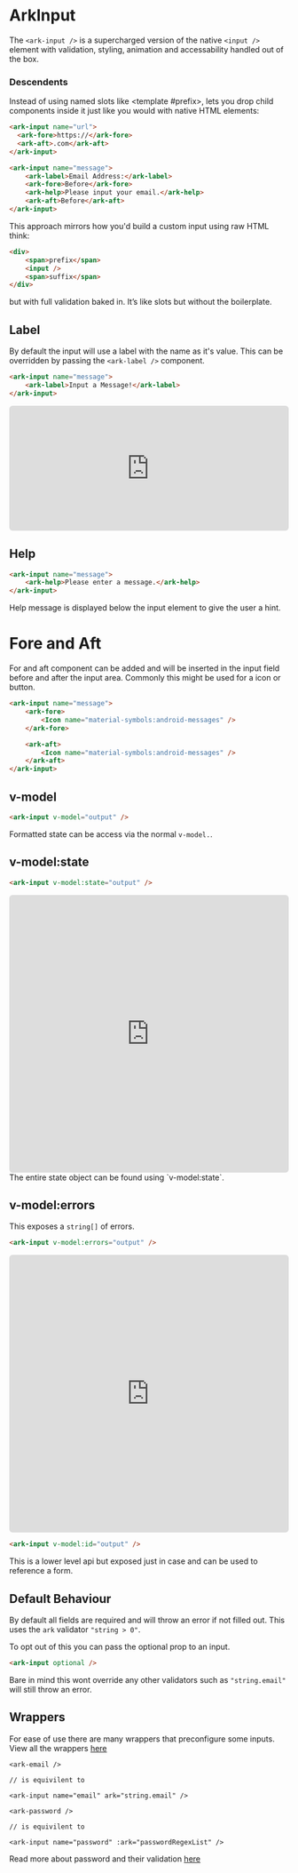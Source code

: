 <script setup>
import ExampleIframe from "../example-iframe.vue"
</script>

# ArkInput

The `<ark-input />` is a supercharged version of the native `<input />` element with validation, styling, animation and accessability handled out of the box.

### Descendents

Instead of using named slots like <template #prefix>, <ark-input /> lets you drop child components inside it just like you would with native HTML elements:

```html
<ark-input name="url">
  <ark-fore>https://</ark-fore>
  <ark-aft>.com</ark-aft>
</ark-input>

<ark-input name="message">
    <ark-label>Email Address:</ark-label>
    <ark-fore>Before</ark-fore>
    <ark-help>Please input your email.</ark-help>
    <ark-aft>Before</ark-aft>
</ark-input>
```

This approach mirrors how you'd build a custom input using raw HTML think: 
```html
<div>
    <span>prefix</span>
    <input />
    <span>suffix</span>
</div>
```
but with full validation baked in. It’s like slots but without the boilerplate.


<ExampleIframe url="/input/full" />

## Label

By default the input will use a label with the name as it's value. This can be overridden by passing the `<ark-label />` component.

```html
<ark-input name="message">
    <ark-label>Input a Message!</ark-label>
</ark-input>
```

<iframe 
  src="http://localhost:3000/input-with-label" 
  width="100%"
  style="border: none; border-radius: 6px; min-height: 225px;" 
></iframe>



## Help

```html
<ark-input name="message">
    <ark-help>Please enter a message.</ark-help>
</ark-input>
```

<ExampleIframe url="/input-with-help" style="max-height: 200px;"/>

Help message is displayed below the input element to give the user a hint.


# Fore and Aft

For and aft component can be added and will be inserted in the input field before and after the input area. Commonly this might be used for a icon or button.


```html
<ark-input name="message">
    <ark-fore>
        <Icon name="material-symbols:android-messages" />
    </ark-fore>

    <ark-aft>
        <Icon name="material-symbols:android-messages" />
    </ark-aft>
</ark-input>
```

<ExampleIframe url="input-with-fore-aft" />


## v-model
```html
<ark-input v-model="output" />
```
Formatted state can be access via the normal `v-model.`.

## v-model:state

```html
<ark-input v-model:state="output" />
```


<iframe 
  src="http://localhost:3000/input-show-state-model" 
  width="100%"
  id="myIframe"
  style="border: none; border-radius: 6px; min-height: 500px;" 
></iframe>
The entire state object can be found using `v-model:state`.

## v-model:errors

This exposes a `string[]` of errors.

```html
<ark-input v-model:errors="output" />
```

<iframe 
  src="http://localhost:3000/input-show-errors-model" 
  width="100%"
  id="myIframe"
  style="border: none; border-radius: 6px; min-height: 500px;" 
></iframe>


```html
<ark-input v-model:id="output" />
```
This is a lower level api but exposed just in case and can be used to reference a form.

## Default Behaviour

By default all fields are required and will throw an error if not filled out. This uses the `ark` validator `"string > 0"`.

To opt out of this you can pass the optional prop to an input.

```html
<ark-input optional />
```

Bare in mind this wont override any other validators such as `"string.email"` will still throw an error.


## Wrappers

For ease of use there are many wrappers that preconfigure some inputs. View all the wrappers [here](/components/ark-input/wrappers)

```vue
<ark-email />

// is equivilent to 

<ark-input name="email" ark="string.email" />
```

```vue
<ark-password />

// is equivilent to

<ark-input name="password" :ark="passwordRegexList" />
```

Read more about password and their validation [here](./ark-password)
